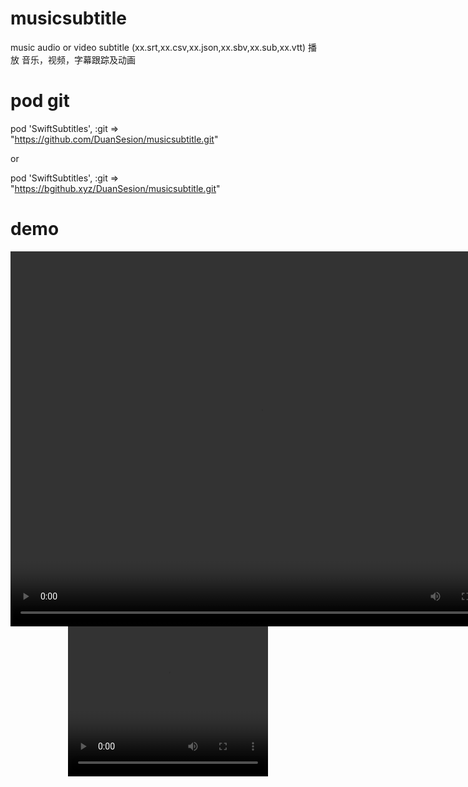 # musicsubtitle
music audio or video subtitle (xx.srt,xx.csv,xx.json,xx.sbv,xx.sub,xx.vtt)
播放 音乐，视频，字幕跟踪及动画

# pod git
pod 'SwiftSubtitles', :git => "https://github.com/DuanSesion/musicsubtitle.git" 

or

pod 'SwiftSubtitles', :git => "https://bgithub.xyz/DuanSesion/musicsubtitle.git"


# demo
<p align="center">
<video src="https://raw.githubusercontent.com/DuanSesion/musicsubtitle/master/Videos/RPReplay_Final1716529431.mp4" autoplay="true" controls="controls" width="800" height="600"> Your browser does not support the video tag. </video>

<video width="320" height="240" controls>
  <source src="https://raw.githubusercontent.com/DuanSesion/musicsubtitle/master/Videos/RPReplay_Final1716529431.mp4" type="video/mp4">
  Your browser does not support the video tag.
</video>
</p>
